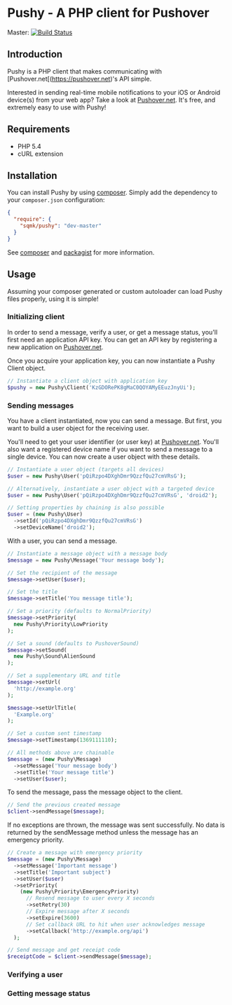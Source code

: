 # Pushy - A PHP client for Pushover

Master: [![Build Status](https://travis-ci.org/sqmk/Pushy.png?branch=master)](https://travis-ci.org/sqmk/Pushy)

## Introduction

Pushy is a PHP client that makes communicating with [Pushover.net[(https://pushover.net)'s API simple.

Interested in sending real-time mobile notifications to your iOS or Android device(s) from your web app? Take a look at [Pushover.net](https://pushover.net). It's free, and extremely easy to use with Pushy!

## Requirements

- PHP 5.4
- cURL extension

## Installation

You can install Pushy by using [composer](http://getcomposer.org). Simply add the dependency to your `composer.json` configuration:

```json
{
  "require": {
    "sqmk/pushy": "dev-master"
  }
}
```

See [composer](http://getcomposer.org) and [packagist](https://packagist.org)  for more information.

## Usage

Assuming your composer generated or custom autoloader can load Pushy files properly, using it is simple!

### Initializing client

In order to send a message, verify a user, or get a message status, you'll first need an application API key. You can get an API key by registering a new application on [Pushover.net](https://pushover.net).

Once you acquire your application key, you can now instantiate a Pushy Client object.

```php
// Instantiate a client object with application key
$pushy = new Pushy\Client('KzGDORePK8gMaC0QOYAMyEEuzJnyUi');
```

### Sending messages

You have a client instantiated, now you can send a message. But first, you want to build a user object for the receiving user.

You'll need to get your user identifier (or user key) at [Pushover.net](https://pushover.net). You'll also want a registered device name if you want to send a message to a single device. You can now create a user object with these details.

```php
// Instantiate a user object (targets all devices)
$user = new Pushy\User('pQiRzpo4DXghDmr9QzzfQu27cmVRsG');

// Alternatively, instantiate a user object with a targeted device
$user = new Pushy\User('pQiRzpo4DXghDmr9QzzfQu27cmVRsG', 'droid2');

// Setting properties by chaining is also possible
$user = (new Pushy\User)
  ->setId('pQiRzpo4DXghDmr9QzzfQu27cmVRsG')
  ->setDeviceName('droid2');
```

With a user, you can send a message.

```php
// Instantiate a message object with a message body
$message = new Pushy\Message('Your message body');

// Set the recipient of the message
$message->setUser($user);

// Set the title
$message->setTitle('You message title');

// Set a priority (defaults to NormalPriority)
$message->setPriority(
  new Pushy\Priority\LowPriority
);

// Set a sound (defaults to PushoverSound)
$message->setSound(
  new Pushy\Sound\AlienSound
);

// Set a supplementary URL and title
$message->setUrl(
  'http://example.org'
);

$message->setUrlTitle(
  'Example.org'
);

// Set a custom sent timestamp
$message->setTimestamp(1369111110);

// All methods above are chainable
$message = (new Pushy\Message)
  ->setMessage('Your message body')
  ->setTitle('Your message title')
  ->setUser($user);
```

To send the message, pass the message object to the client.

```php
// Send the previous created message
$client->sendMessage($message);
```

If no exceptions are thrown, the message was sent successfully. No data is returned by the sendMessage method unless the message has an emergency priority.

```php
// Create a message with emergency priority
$message = (new Pushy\Message)
  ->setMessage('Important message')
  ->setTitle('Important subject')
  ->setUser($user)
  ->setPriority(
    (new Pushy\Priority\EmergencyPriority)
      // Resend message to user every X seconds
      ->setRetry(30)
      // Expire message after X seconds
      ->setExpire(3600)
      // Set callback URL to hit when user acknowledges message
      ->setCallback('http://example.org/api')
  );

// Send message and get receipt code
$receiptCode = $client->sendMessage($message);
```

### Verifying a user

### Getting message status 
